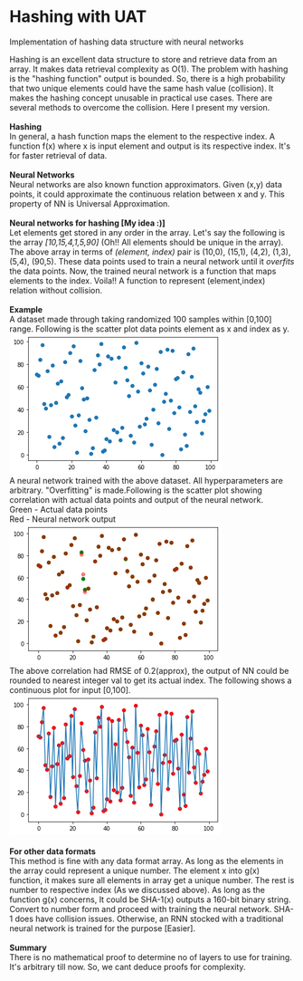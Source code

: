 # Hashing with UAT
Implementation of hashing data structure with neural networks<br>

Hashing is an excellent data structure to store and retrieve data from an array. It makes data retrieval complexity as O(1). The problem with hashing is the "hashing function" output is bounded. So, there is a high probability that two unique elements could have the same hash value (collision). It makes the hashing concept unusable in practical use cases. There are several methods to overcome the collision. Here I present my version.
<br><br>
<b>Hashing</b><br>
In general, a hash function maps the element to the respective index. A function f(x) where x is input element and output is its respective index. It's for faster retrieval of data.
<br><br>
<b>Neural Networks</b><br>
Neural networks are also known function approximators. Given (x,y) data points, it could approximate the continuous relation between x and y. This property of NN is Universal Approximation.
<br><br>
<b>Neural networks for hashing [My idea :)]</b><br>
Let elements get stored in any order in the array. Let's say the following is the array <i>[10,15,4,1,5,90]</i> (Oh!! All elements should be unique in the array). The above array in terms of <i>(element, index)</i> pair is (10,0), (15,1), (4,2), (1,3), (5,4), (90,5). These data points used to train a neural network until it <i>overfits</i> the data points. Now, the trained neural network is a function that maps elements to the index. Voila!! A function to represent (element,index) relation without collision.
<br><br>
<b>Example</b><br>
A dataset made through taking randomized 100 samples within [0,100] range. Following is the scatter plot data points element as x and index as y.
<br>
<img src="plots/dataset_scatter.png" alt="scatter plot of sample datasets">
<br>
A neural network trained with the above dataset. All hyperparameters are arbitrary. "Overfitting" is made.Following is the scatter plot showing correlation with actual data points and output of the neural network.<br>
Green - Actual data points<br>
Red - Neural network output<br>
<img src="plots/correlation_scatter.png" alt="scatter plot of output and actual dataset">
<br>
The above correlation had RMSE of 0.2(approx), the output of NN could be rounded to nearest integer val to get its actual index. The following shows a continuous plot for input [0,100].<br>
<img src="plots/plot.png" alt="continuous plot of neural network">
<br><br>
<b>For other data formats</b>
<br>
This method is fine with any data format array. As long as the elements in the array could represent a unique number. The element x into g(x) function, it makes sure all elements in array get a unique number. The rest is number to respective index (As we discussed above). As long as the function g(x) concerns, It could be SHA-1(x) outputs a 160-bit binary string. Convert to number form and proceed with training the neural network. SHA-1 does have collision issues. Otherwise, an RNN stocked with a traditional neural network is trained for the purpose [Easier].
<img>
<br><br>
<b>Summary</b><br>
There is no mathematical proof to determine no of layers to use for training. It's arbitrary till now. So, we cant deduce proofs for complexity.
